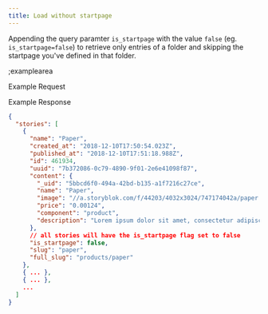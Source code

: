 ```yaml
---
title: Load without startpage
---
```


Appending the query paramter `is_startpage` with the value `false` (eg. `is_startpage=false`) to retrieve only entries of a folder and skipping the startpage you've defined in that folder.

;examplearea

Example Request

<RequestExample url="https://api.storyblok.com/v1/cdn/stories?is_startpage=false&starts_with=products/&token=ask9soUkv02QqbZgmZdeDAtt"></RequestExample>

Example Response

```json
{  
  "stories": [
    {
      "name": "Paper",
      "created_at": "2018-12-10T17:50:54.023Z",
      "published_at": "2018-12-10T17:51:18.988Z",
      "id": 461934,
      "uuid": "7b372086-0c79-4890-9f01-2e6e41098f87",
      "content": {
        "_uid": "5bbcd6f0-494a-42bd-b135-a1f7216c27ce",
        "name": "Paper",
        "image": "//a.storyblok.com/f/44203/4032x3024/747174042a/paper.jpg",
        "price": "0.00124",
        "component": "product",
        "description": "Lorem ipsum dolor sit amet, consectetur adipiscing elit. In erat mauris, faucibus quis pharetra sit amet, pretium ac libero. Etiam vehicula eleifend bibendum."
      },
      // all stories will have the is_startpage flag set to false
      "is_startpage": false,
      "slug": "paper",
      "full_slug": "products/paper"
    },
    { ... },
    { ... },
    ...
  ]
}
```